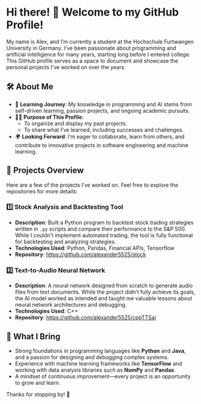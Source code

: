 # Hi there! 👋 Welcome to my GitHub Profile!

My name is Alex, and I’m currently a student at the Hochschule Furtwangen University in Germany. I’ve been passionate about programming and artificial intelligence for many years, starting long before I entered college. This GitHub profile serves as a space to document and showcase the personal projects I’ve worked on over the years.

## 🛠️ About Me
- 🌱 **Learning Journey**: My knowledge in programming and AI stems from self-driven learning, passion projects, and ongoing academic pursuits.
- 👩‍💻 **Purpose of This Profile**:  
  - To organize and display my past projects.  
  - To share what I’ve learned, including successes and challenges.  
- 🌍 **Looking Forward**: I’m eager to collaborate, learn from others, and contribute to innovative projects in software engineering and machine learning.

## 🚀 Projects Overview
Here are a few of the projects I’ve worked on. Feel free to explore the repositories for more details:

### 1️⃣ **Stock Analysis and Backtesting Tool**  
- **Description**: Built a Python program to backtest stock trading strategies written in `.py` scripts and compare their performance to the S&P 500. While I couldn’t implement automated trading, the tool is fully functional for backtesting and analyzing strategies.  
- **Technologies Used**: Python, Pandas, Financial APIs, Tensorflow 
- **Repository**: https://github.com/alexander5525/stock

### 2️⃣ **Text-to-Audio Neural Network**  
- **Description**: A neural network designed from scratch to generate audio files from text documents. While the project didn’t fully achieve its goals, the AI model worked as intended and taught me valuable lessons about neural network architectures and debugging.  
- **Technologies Used**: C++ 
- **Repository**: https://github.com/alexander5525/cppTTSai

## 🧠 What I Bring
- Strong foundations in programming languages like **Python** and **Java**, and a passion for designing and debugging complex systems.
- Experience with machine learning frameworks like **TensorFlow** and working with data analysis libraries such as **NumPy** and **Pandas**.
- A mindset of continuous improvement—every project is an opportunity to grow and learn.

Thanks for stopping by! 🚀

